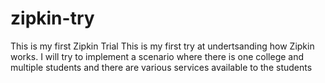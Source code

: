 # zipkin-try
This is my first Zipkin Trial
This is my first try at undertsanding how Zipkin works. I will try to implement a scenario where there is one college and multiple students and there are various services available to the students
